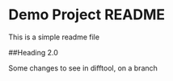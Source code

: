 # Demo Project README

This is a simple readme file

##Heading 2.0

Some changes to see in difftool, on a branch